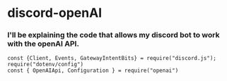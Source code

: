 # discord-openAI

### I'll be explaining the code that allows my discord bot to work with the openAI API.


```
const {Client, Events, GatewayIntentBits} = require("discord.js");
require("dotenv/config")
const { OpenAIApi, Configuration } = require("openai") 

```
